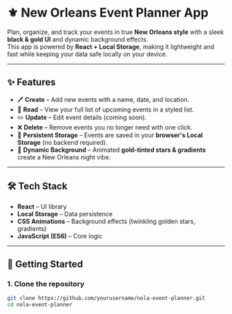 # ⚜️ New Orleans Event Planner App  

Plan, organize, and track your events in true **New Orleans style** with a sleek **black & gold UI** and dynamic background effects.  
This app is powered by **React + Local Storage**, making it lightweight and fast while keeping your data safe locally on your device.  

---

## ✨ Features  

- 🖊️ **Create** – Add new events with a name, date, and location.  
- 📖 **Read** – View your full list of upcoming events in a styled list.  
- ✏️ **Update** – Edit event details (coming soon).  
- ❌ **Delete** – Remove events you no longer need with one click.  
- 💾 **Persistent Storage** – Events are saved in your **browser's Local Storage** (no backend required).  
- 🌌 **Dynamic Background** – Animated **gold-tinted stars & gradients** create a New Orleans night vibe.  

---

## 🛠️ Tech Stack  

- **React** – UI library  
- **Local Storage** – Data persistence  
- **CSS Animations** – Background effects (twinkling golden stars, gradients)  
- **JavaScript (ES6)** – Core logic  

---

## 🚀 Getting Started  

### 1. Clone the repository  

```bash
git clone https://github.com/yourusername/nola-event-planner.git
cd nola-event-planner
